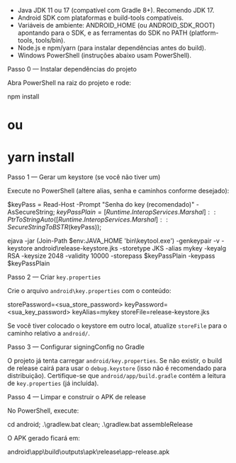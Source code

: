 - Java JDK 11 ou 17 (compatível com Gradle 8+). Recomendo JDK 17.
- Android SDK com plataformas e build-tools compatíveis.
- Variáveis de ambiente: ANDROID_HOME (ou ANDROID_SDK_ROOT) apontando para o SDK, e as ferramentas do SDK no PATH (platform-tools, tools/bin).
- Node.js e npm/yarn (para instalar dependências antes do build).
- Windows PowerShell (instruções abaixo usam PowerShell).

Passo 0 — Instalar dependências do projeto

Abra PowerShell na raiz do projeto e rode:

npm install
# ou
# yarn install

Passo 1 — Gerar um keystore (se você não tiver um)

Execute no PowerShell (altere alias, senha e caminhos conforme desejado):

$keyPass = Read-Host -Prompt "Senha do key (recomendado)" -AsSecureString; 
$keyPassPlain = [Runtime.InteropServices.Marshal]::PtrToStringAuto([Runtime.InteropServices.Marshal]::SecureStringToBSTR($keyPass)); 

ejava -jar (Join-Path $env:JAVA_HOME 'bin\keytool.exe') -genkeypair -v -keystore android\release-keystore.jks -storetype JKS -alias mykey -keyalg RSA -keysize 2048 -validity 10000 -storepass $keyPassPlain -keypass $keyPassPlain

Passo 2 — Criar `key.properties`

Crie o arquivo `android\key.properties` com o conteúdo:

storePassword=<sua_store_password>
keyPassword=<sua_key_password>
keyAlias=mykey
storeFile=release-keystore.jks

Se você tiver colocado o keystore em outro local, atualize `storeFile` para o caminho relativo a `android/`.

Passo 3 — Configurar signingConfig no Gradle

O projeto já tenta carregar `android/key.properties`. Se não existir, o build de release cairá para usar o `debug.keystore` (isso não é recomendado para distribuição). Certifique-se que `android/app/build.gradle` contém a leitura de `key.properties` (já incluída).

Passo 4 — Limpar e construir o APK de release

No PowerShell, execute:

cd android; 
.\gradlew.bat clean; 
.\gradlew.bat assembleRelease

O APK gerado ficará em:

android\app\build\outputs\apk\release\app-release.apk
